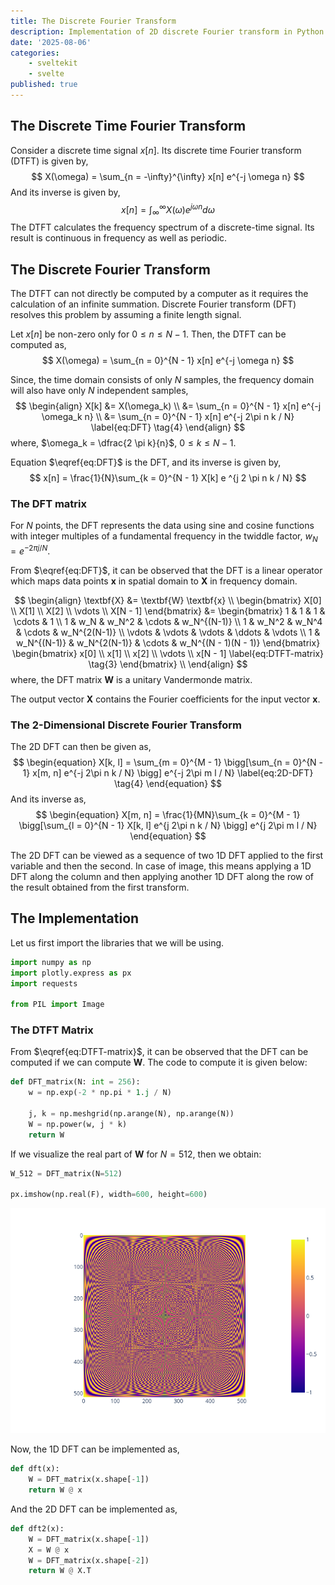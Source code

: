 ```yaml
---
title: The Discrete Fourier Transform
description: Implementation of 2D discrete Fourier transform in Python.
date: '2025-08-06'
categories:
    - sveltekit
    - svelte
published: true
---
```


## The Discrete Time Fourier Transform
Consider a discrete time signal $x[n]$. Its discrete time Fourier transform (DTFT) is given by,
$$
X(\omega) = \sum_{n = -\infty}^{\infty} x[n] e^{-j \omega n}
$$
And its inverse is given by,
$$
x[n] = \int_{\infty}^{\infty} X(\omega) e^{j \omega n} d \omega
$$
The DTFT calculates the frequency spectrum of a discrete-time signal. Its result is continuous in frequency as well as periodic.

## The Discrete Fourier Transform
The DTFT can not directly be computed by a computer as it requires the calculation of an infinite summation. Discrete Fourier transform (DFT) resolves this problem by assuming a finite length signal.

Let $x[n]$ be non-zero only for $0 \le n \le N - 1$. Then, the DTFT can be computed as,
$$
X(\omega) = \sum_{n = 0}^{N - 1} x[n] e^{-j \omega n}
$$

Since, the time domain consists of only $N$ samples, the frequency domain will also have only $N$ independent samples,
$$
\begin{align}
X[k] &= X(\omega_k) \\
&= \sum_{n = 0}^{N - 1} x[n] e^{-j \omega_k n} \\
&= \sum_{n = 0}^{N - 1} x[n] e^{-j 2\pi n k / N}
\label{eq:DFT} \tag{4}
\end{align}
$$
where, $\omega_k = \dfrac{2 \pi k}{n}$, $0 \le k \le N - 1$.

Equation $\eqref{eq:DFT}$ is the DFT, and its inverse is given by,
$$
x[n] = \frac{1}{N}\sum_{k = 0}^{N - 1} X[k] e ^{j 2 \pi n k / N}
$$

### The DFT matrix
For $N$ points, the DFT represents the data using sine and cosine functions with integer multiples of a fundamental frequency in the twiddle factor, $w_N = e^{-2\pi j / N}$.

From $\eqref{eq:DFT}$, it can be observed that the DFT is a linear operator which maps data points $\textbf{x}$ in spatial domain to $\textbf{X}$ in frequency domain. 

$$
\begin{align}
\textbf{X} &= \textbf{W} \textbf{x} \\
\begin{bmatrix}
X[0] \\
X[1] \\
X[2] \\
\vdots \\
X[N - 1]
\end{bmatrix}
&=
\begin{bmatrix}
1 & 1 & 1 & \cdots & 1 \\
1 & w_N & w_N^2 & \cdots & w_N^{(N-1)} \\
1 & w_N^2 & w_N^4 & \cdots & w_N^{2(N-1)} \\
\vdots & \vdots & \vdots & \ddots & \vdots \\
1 & w_N^{(N-1)} & w_N^{2(N-1)} & \cdots & w_N^{(N - 1)(N - 1)}
\end{bmatrix}
\begin{bmatrix}
x[0] \\
x[1] \\
x[2] \\
\vdots \\
x[N - 1]
\label{eq:DTFT-matrix} \tag{3}
\end{bmatrix} \\
\end{align}
$$
where, the DFT matrix $\textbf{W}$ is a unitary Vandermonde matrix.

The output vector $\textbf{X}$ contains the Fourier coefficients for the input vector $\textbf{x}$.

### The 2-Dimensional Discrete Fourier Transform
The 2D DFT can then be given as,
$$
\begin{equation}
X[k, l] = \sum_{m = 0}^{M - 1} \bigg[\sum_{n = 0}^{N - 1} x[m, n] e^{-j 2\pi n k / N} \bigg] e^{-j 2\pi m l / N}
\label{eq:2D-DFT}
\tag{4}
\end{equation}
$$
And its inverse as,
$$
\begin{equation}
X[m, n] = \frac{1}{MN}\sum_{k = 0}^{M - 1} \bigg[\sum_{l = 0}^{N - 1} X[k, l] e^{j 2\pi n k / N} \bigg] e^{j 2\pi m l / N}
\end{equation}
$$

The 2D DFT can be viewed as a sequence of two 1D DFT applied to the first variable and then the second. In case of image, this means applying a 1D DFT along the column and then applying another 1D DFT along the row of the result obtained from the first transform.

## The Implementation
Let us first import the libraries that we will be using.

```python
import numpy as np
import plotly.express as px
import requests

from PIL import Image
```

### The DTFT Matrix

From $\eqref{eq:DTFT-matrix}$, it can be observed that the DFT can be computed if we can compute $\textbf{W}$. The code to compute it is given below:

```python
def DFT_matrix(N: int = 256):
    w = np.exp(-2 * np.pi * 1.j / N)

    j, k = np.meshgrid(np.arange(N), np.arange(N))
    W = np.power(w, j * k)
    return W
```

If we visualize the real part of $\textbf{W}$ for $N = 512$, then we obtain:

```python
W_512 = DFT_matrix(N=512)

px.imshow(np.real(F), width=600, height=600)
```

![W_512](fourier/W_512.png)

Now, the 1D DFT can be implemented as,

```python
def dft(x):
    W = DFT_matrix(x.shape[-1])
    return W @ x
```

And the 2D DFT can be implemented as,

```python
def dft2(x):
    W = DFT_matrix(x.shape[-1])
    X = W @ x
    W = DFT_matrix(x.shape[-2])
    return W @ X.T
```
